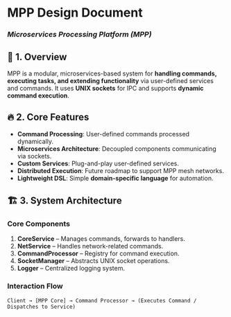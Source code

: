 # **MPP Design Document**
### *Microservices Processing Platform (MPP)*

## 📌 **1. Overview**
MPP is a modular, microservices-based system for **handling commands, executing tasks, and extending functionality** via user-defined services and commands. It uses **UNIX sockets** for IPC and supports **dynamic command execution**.

## 🔥 **2. Core Features**
- **Command Processing**: User-defined commands processed dynamically.
- **Microservices Architecture**: Decoupled components communicating via sockets.
- **Custom Services**: Plug-and-play user-defined services.
- **Distributed Execution**: Future roadmap to support MPP mesh networks.
- **Lightweight DSL**: Simple **domain-specific language** for automation.

## 🏗 **3. System Architecture**
### **Core Components**
1. **CoreService** – Manages commands, forwards to handlers.
2. **NetService** – Handles network-related commands.
3. **CommandProcessor** – Registry for command execution.
4. **SocketManager** – Abstracts UNIX socket operations.
5. **Logger** – Centralized logging system.

### **Interaction Flow**
```plaintext
Client → [MPP Core] → Command Processor → (Executes Command / Dispatches to Service)
